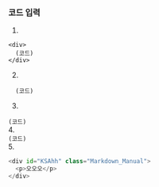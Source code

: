 ### 코드 입력  
1.
~~~
<div>
  (코드)
</div>
~~~
2.
```
  (코드)
```
3.
`(코드)`  
4.  
```(코드)```  
5.
```python
<div id="KSAhh" class="Markdown_Manual">
  <p>오오오</p>
</div>
```
